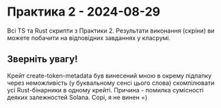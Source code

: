 # Практика 2 - 2024-08-29

Всі TS та Rust скрипти з Практики 2.
Результати виконання (скріни) ви можете побачити на відповідних
завданнях у класрумі.

## Зверніть увагу!

Крейт create-token-metadata був винесений мною в окрему підпапку 
через неможливість (у буквальному сенсі цього слова) скомпілювати усі
Rust-бінарники в одному крейті. Причина - помилка сумісності деяких 
залежностей Solana. Сорі, я не винен =)
